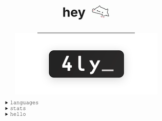 <div 
  align="center" 
  style="
    display: flex; 
    justify-content: center;
    align-items: center;
    border-bottom: 1px solid black; 
    margin: 0 100px">
    <div 
      style="
       display: flex; 
       gap: 1rem;
       align-items: center;
       text-align: left; 
       justify-content: center"
    >
      <p
        style="
          font-size: 30pt;
          font-weight: bold"
          >hey</h1>
      <div>
        <img
        src="./assets/cut.gif" 
        style="width: 60px; height: 40px"
        />
      </div>
    </div>
</div>

<a target="_blank" href="https://alysson.dev/" style="user-select: none">
  <div align="center">
      <img align="center" src="./assets/logo.png"/>
  </div>
</a>

</br>

<!-- <img align="center" src="./assets/pc.gif"/> -->

<details>
  <summary>𝚕𝚊𝚗𝚐𝚞𝚊𝚐𝚎𝚜</summary>
    
  </br>
    
  <img src="https://github-readme-stats.vercel.app/api/top-langs/?username=4lysson-a&layout=compact&langs_count=20&include_all_commits=true&count_private=true&hide=html,css,tex,hack&hide_border=true&line_height=20" />
  </details>

<details>
  <summary>𝚜𝚝𝚊𝚝𝚜</summary>
    
  </br>
    
  <img alt="4lysson-a Github Stats" src="https://github-readme-stats.arretdaniel.vercel.app/api?username=4lysson-a&show_icons=true&hide_border=true&count_private=true&line_height=30&include_all_commits=false" />
</details>


<!-- Social Midia -->
<details>
  <summary>𝚑𝚎𝚕𝚕𝚘</summary>
  
  </br>
  
  <a href="mailto:me@4ly.dev">
    <img src="https://img.shields.io/badge/Gmail-D14836?style=for-the-badge&logo=gmail&logoColor=white" />
  <a/>
  
  <a href="https://linkedin.alysson.dev">
    <img src="https://img.shields.io/badge/LinkedIn-0077B5?style=for-the-badge&logo=linkedin&logoColor=white">
  </a>
  
  <a href="https://www.instagram.com/4lysson_a/">
    <img src="https://img.shields.io/badge/Instagram-E4405F?style=for-the-badge&logo=instagram&logoColor=white">
  </a>
</details>
 
